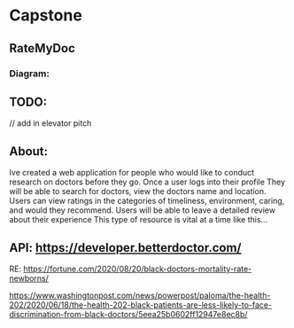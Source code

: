 # Capstone
## RateMyDoc
### Diagram:

## TODO:
// add in elevator pitch

## About:
Ive created a web application for people who would like to conduct research on
doctors before they go. Once a user logs into their profile They will be able to
search for doctors, view the doctors name and location. Users can view ratings in
the categories of timeliness, environment, caring, and would they recommend. Users
will be able to leave a detailed review about their experience
This type of resource is vital at a time like this...

## API: https://developer.betterdoctor.com/





RE:
 https://fortune.com/2020/08/20/black-doctors-mortality-rate-newborns/

https://www.washingtonpost.com/news/powerpost/paloma/the-health-202/2020/06/18/the-health-202-black-patients-are-less-likely-to-face-discrimination-from-black-doctors/5eea25b0602ff12947e8ec8b/
